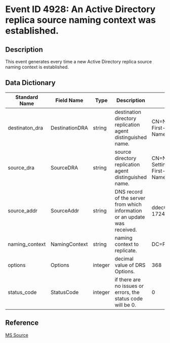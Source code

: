 # Event ID 4928: An Active Directory replica source naming context was established.

## Description

This event generates every time a new Active Directory replica source naming context is established.

## Data Dictionary

|Standard Name|Field Name|Type|Description|Sample Value|
|---|---|---|---|---|
|destinaton_dra|DestinationDRA|string|destination directory replication agent distinguished name.|CN=NTDS Settings,CN=DC01,CN=Servers,CN=Default-First-Site-Name,CN=Sites,CN=Configuration,DC=contoso,DC=local|
|source_dra|SourceDRA|string|source directory replication agent distinguished name.|CN=NTDS Settings,CN=WIN2012R2,CN=Servers,CN=Default-First-Site-Name,CN=Sites,CN=Configuration,DC=contoso,DC=local|
|source_addr|SourceAddr|string|DNS record of the server from which information or an update was received.|ddec0cff-6ceb-4a59-b13f-1724c38a0970.\_msdcs.contoso.local|
|naming_context|NamingContext|string|naming context to replicate.|DC=ForestDnsZones,DC=contoso,DC=local|
|options|Options|integer|decimal value of DRS Options.|368|
|status_code|StatusCode|integer|if there are no issues or errors, the status code will be 0.|0|

## Reference

[MS Source](https://github.com/MicrosoftDocs/windows-itpro-docs/blob/public/windows/security/threat-protection/auditing/event-4928.md)
